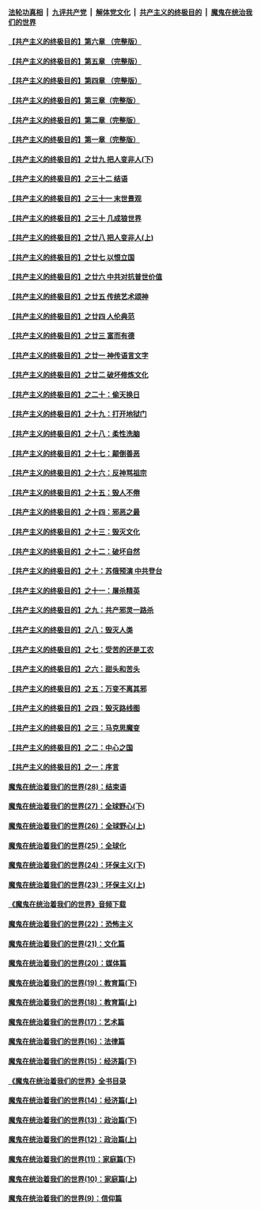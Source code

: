 ####  [法轮功真相](../../../../basic/blob/master/README.md?t=01232052) &nbsp;|&nbsp; [九评共产党](../../../../9ping.md/blob/master/README.md?t=01232052) &nbsp;|&nbsp; [解体党文化](../../../../jtdwh.md/blob/master/README.md?t=01232052)  &nbsp;|&nbsp; [共产主义的终极目的](../../../../gczydzjmd.md/blob/master/README.md?t=01232052) &nbsp;|&nbsp; [魔鬼在统治我们的世界](../../../../mgztzwmdsj.md/blob/master/README.md?t=01232052) 

#### [【共产主义的终极目的】第六章 （完整版）](../pages/nsc422/n11428913.md?t=01232052) 

#### [【共产主义的终极目的】第五章 （完整版）](../pages/nsc422/n11428912.md?t=01232052) 

#### [【共产主义的终极目的】第四章 （完整版）](../pages/nsc422/n11428907.md?t=01232052) 

#### [【共产主义的终极目的】第三章（完整版）](../pages/nsc422/n11428848.md?t=01232052) 

#### [【共产主义的终极目的】第二章（完整版）](../pages/nsc422/n11428831.md?t=01232052) 

#### [【共产主义的终极目的】第一章（完整版）](../pages/nsc422/n11417651.md?t=01232052) 

#### [【共产主义的终极目的】之廿九 把人变非人(下)](../pages/nsc422/n11344140.md?t=01232052) 

#### [【共产主义的终极目的】之三十二 结语](../pages/nsc422/n11360535.md?t=01232052) 

#### [【共产主义的终极目的】之三十一 末世景观](../pages/nsc422/n11351129.md?t=01232052) 

#### [【共产主义的终极目的】之三十 几成狼世界](../pages/nsc422/n11348280.md?t=01232052) 

#### [【共产主义的终极目的】之廿八 把人变非人(上)](../pages/nsc422/n11340492.md?t=01232052) 

#### [【共产主义的终极目的】之廿七 以恨立国](../pages/nsc422/n11336944.md?t=01232052) 

#### [【共产主义的终极目的】之廿六 中共对抗普世价值](../pages/nsc422/n11324785.md?t=01232052) 

#### [【共产主义的终极目的】之廿五 传统艺术颂神](../pages/nsc422/n11296396.md?t=01232052) 

#### [【共产主义的终极目的】之廿四 人伦典范](../pages/nsc422/n11296397.md?t=01232052) 

#### [【共产主义的终极目的】之廿三 富而有德](../pages/nsc422/n11283598.md?t=01232052) 

#### [【共产主义的终极目的】之廿一 神传语言文字](../pages/nsc422/n11263265.md?t=01232052) 

#### [【共产主义的终极目的】之廿二 破坏修炼文化](../pages/nsc422/n11245728.md?t=01232052) 

#### [【共产主义的终极目的】之二十：偷天换日](../pages/nsc422/n11238846.md?t=01232052) 

#### [【共产主义的终极目的】之十九：打开地狱门](../pages/nsc422/n11206376.md?t=01232052) 

#### [【共产主义的终极目的】之十八：柔性洗脑](../pages/nsc422/n11199994.md?t=01232052) 

#### [【共产主义的终极目的】之十七：颠倒善恶](../pages/nsc422/n11179782.md?t=01232052) 

#### [【共产主义的终极目的】之十六：反神骂祖宗](../pages/nsc422/n11166798.md?t=01232052) 

#### [【共产主义的终极目的】之十五：毁人不倦](../pages/nsc422/n11166792.md?t=01232052) 

#### [【共产主义的终极目的】之十四：邪恶之最](../pages/nsc422/n11150249.md?t=01232052) 

#### [【共产主义的终极目的】之十三：毁灭文化](../pages/nsc422/n11135227.md?t=01232052) 

#### [【共产主义的终极目的】之十二：破坏自然](../pages/nsc422/n11135214.md?t=01232052) 

#### [【共产主义的终极目的】之十：苏俄预演 中共登台](../pages/nsc422/n11118424.md?t=01232052) 

#### [【共产主义的终极目的】之十一：屠杀精英](../pages/nsc422/n11118442.md?t=01232052) 

#### [【共产主义的终极目的】之九：共产邪灵一路杀](../pages/nsc422/n11114139.md?t=01232052) 

#### [【共产主义的终极目的】之八：毁灭人类](../pages/nsc422/n11108503.md?t=01232052) 

#### [【共产主义的终极目的】之七：受苦的还是工农](../pages/nsc422/n11101809.md?t=01232052) 

#### [【共产主义的终极目的】之六：甜头和苦头](../pages/nsc422/n11096971.md?t=01232052) 

#### [【共产主义的终极目的】之五：万变不离其邪](../pages/nsc422/n11091285.md?t=01232052) 

#### [【共产主义的终极目的】之四：毁灭路线图](../pages/nsc422/n11086284.md?t=01232052) 

#### [【共产主义的终极目的】之三：马克思魔变](../pages/nsc422/n11061941.md?t=01232052) 

#### [【共产主义的终极目的】之二：中心之国](../pages/nsc422/n11047728.md?t=01232052) 

#### [【共产主义的终极目的】之一：序言](../pages/nsc422/n11086077.md?t=01232052) 

#### [魔鬼在统治着我们的世界(28)：结束语](../pages/nsc422/n10936246.md?t=01232052) 

#### [魔鬼在统治着我们的世界(27)：全球野心(下)](../pages/nsc422/n10928319.md?t=01232052) 

#### [魔鬼在统治着我们的世界(26)：全球野心(上)](../pages/nsc422/n10900318.md?t=01232052) 

#### [魔鬼在统治着我们的世界(25)：全球化](../pages/nsc422/n10788205.md?t=01232052) 

#### [魔鬼在统治着我们的世界(24)：环保主义(下)](../pages/nsc422/n10695307.md?t=01232052) 

#### [魔鬼在统治着我们的世界(23)：环保主义(上)](../pages/nsc422/n10688613.md?t=01232052) 

#### [《魔鬼在统治着我们的世界》音频下载](../pages/nsc422/n10635553.md?t=01232052) 

#### [魔鬼在统治着我们的世界(22)：恐怖主义](../pages/nsc422/n10614727.md?t=01232052) 

#### [魔鬼在统治着我们的世界(21)：文化篇](../pages/nsc422/n10597706.md?t=01232052) 

#### [魔鬼在统治着我们的世界(20)：媒体篇](../pages/nsc422/n10586579.md?t=01232052) 

#### [魔鬼在统治着我们的世界(19)：教育篇(下)](../pages/nsc422/n10564808.md?t=01232052) 

#### [魔鬼在统治着我们的世界(18)：教育篇(上)](../pages/nsc422/n10526970.md?t=01232052) 

#### [魔鬼在统治着我们的世界(17)：艺术篇](../pages/nsc422/n10499093.md?t=01232052) 

#### [魔鬼在统治着我们的世界(16)：法律篇](../pages/nsc422/n10485969.md?t=01232052) 

#### [魔鬼在统治着我们的世界(15)：经济篇(下)](../pages/nsc422/n10469975.md?t=01232052) 

#### [《魔鬼在统治着我们的世界》全书目录](../pages/nsc422/n10464261.md?t=01232052) 

#### [魔鬼在统治着我们的世界(14)：经济篇(上)](../pages/nsc422/n10457370.md?t=01232052) 

#### [魔鬼在统治着我们的世界(13)：政治篇(下)](../pages/nsc422/n10448270.md?t=01232052) 

#### [魔鬼在统治着我们的世界(12)：政治篇(上)](../pages/nsc422/n10444576.md?t=01232052) 

#### [魔鬼在统治着我们的世界(11)：家庭篇(下)](../pages/nsc422/n10440961.md?t=01232052) 

#### [魔鬼在统治着我们的世界(10)：家庭篇(上)](../pages/nsc422/n10435448.md?t=01232052) 

#### [魔鬼在统治着我们的世界(9)：信仰篇](../pages/nsc422/n10432159.md?t=01232052) 

